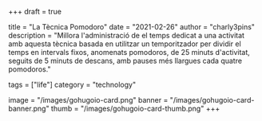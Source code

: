 +++
draft = true

title = "La Tècnica Pomodoro"
date = "2021-02-26"
author = "charly3pins"
description = "Millora l'administració de el temps dedicat a una activitat amb aquesta tècnica basada en utilitzar un temporitzador per dividir el temps en intervals fixos, anomenats pomodoros, de 25 minuts d'activitat, seguits de 5 minuts de descans, amb pauses més llargues cada quatre pomodoros."

tags = ["life"]
category = "technology"

image = "/images/gohugoio-card.png"
banner = "/images/gohugoio-card-banner.png"
thumb = "/images/gohugoio-card-thumb.png"
+++